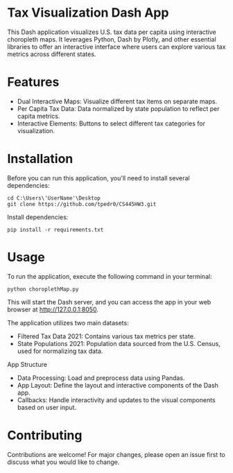 # Tax Visualization Dash App

This Dash application visualizes U.S. tax data per capita using interactive choropleth maps. It leverages Python, Dash by Plotly, and other essential libraries to offer an interactive interface where users can explore various tax metrics across different states.
# Features
- Dual Interactive Maps: Visualize different tax items on separate maps.
- Per Capita Tax Data: Data normalized by state population to reflect per capita metrics.
- Interactive Elements: Buttons to select different tax categories for visualization.

# Installation

Before you can run this application, you'll need to install several dependencies:

	cd C:\Users\'UserName'\Desktop
	git clone https://github.com/tpedr0/CS445HW3.git


Install dependencies:
	
 	pip install -r requirements.txt

# Usage

To run the application, execute the following command in your terminal:

	python choroplethMap.py

This will start the Dash server, and you can access the app in your web browser at http://127.0.0.1:8050.

The application utilizes two main datasets:
- Filtered Tax Data 2021: Contains various tax metrics per state.
- State Populations 2021: Population data sourced from the U.S. Census, used for normalizing tax data.

App Structure

- Data Processing: Load and preprocess data using Pandas.
- App Layout: Define the layout and interactive components of the Dash app.
- Callbacks: Handle interactivity and updates to the visual components based on user input.

# Contributing

Contributions are welcome! For major changes, please open an issue first to discuss what you would like to change.
